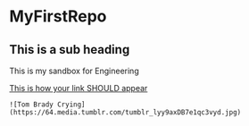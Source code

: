 # MyFirstRepo
## This is a sub heading
This is my sandbox for Engineering



[This is how your link SHOULD appear](https://www.markdownguide.org/cheat-sheet/
)


	![Tom Brady Crying](https://64.media.tumblr.com/tumblr_lyy9axDB7e1qc3vyd.jpg)
